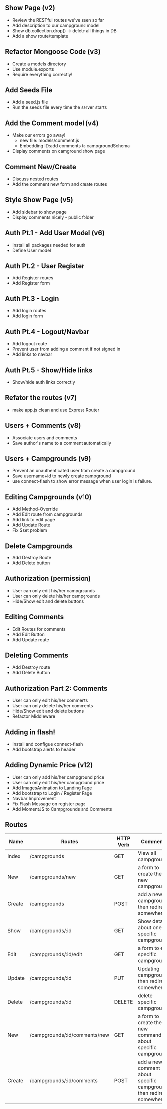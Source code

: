 ## Show Page (v2)
* Review the RESTful routes we've seen so far
* Add description to our campground model
* Show db.collection.drop() -> delete all things in DB
* Add a show route/template

## Refactor Mongoose Code (v3)
* Create a models directory
* Use module.exports
* Require everything correctly!

## Add Seeds File
* Add a seed.js file
* Run the seeds file every time the server starts

## Add the Comment model (v4)
* Make our errors go away!
	* new file: models/comment.js
	* Embedding ID:add comments to campgroundSchema
* Display comments on camground show page

## Comment New/Create 
* Discuss nested routes
* Add the comment new form and create routes

## Style Show Page (v5)
* Add sidebar to show page
* Display comments nicely - public folder

## Auth Pt.1 - Add User Model (v6)
* Install all packages needed for auth
* Define User model

## Auth Pt.2 - User Register
* Add Register routes
* Add Register form

## Auth Pt.3 - Login
* Add login routes
* Add login form

## Auth Pt.4 - Logout/Navbar
* Add logout route
* Prevent user from adding a comment if not signed in
* Add links to navbar

## Auth Pt.5 - Show/Hide links
* Show/hide auth links correctly

## Refator the routes (v7)
* make app.js clean and use Express Router

## Users + Comments (v8)
* Associate users and comments
* Save author's name to a comment automatically

## Users + Campgrounds (v9)
* Prevent an unauthenticated user from create a campground
* Save username+id to newly create campground
* use connect-flash to show error message when user login is failure.

## Editing Campgrounds (v10)
* Add Method-Override
* Add Edit route from campgrounds
* Add link to edit page
* Add Update Route
* Fix $set problem

## Delete Campgrounds
* Add Destroy Route
* Add Delete button

## Authorization (permission)
* User can only edit his/her campgrounds
* User can only delete his/her campgrounds
* Hide/Show edit and delete buttons

## Editing Comments
* Edit Routes for comments
* Add Edit Button
* Add Update route

## Deleting Comments
* Add Destroy route
* Add Delete Button

## Authorization Part 2: Comments
* User can only edit his/her comments
* User can only delete his/her comments
* Hide/Show edit and delete buttons
* Refactor Middleware

## Adding in flash!
* Install and configue connect-flash
* Add bootstrap alerts to header

## Adding Dynamic Price (v12)
* User can only add his/her campground price
* User can only edit his/her campground price
* Add ImagesAnimation to Landing Page 
* Add bootstrap to Login / Register Page 
* Navbar Improvement
* Fix Flash Message on register page
* Add MomentJS to Campgrounds and Comments

## Routes
| Name   | Routes                        | HTTP Verb | Comments                                                             |
|--------|-------------------------------|-----------|----------------------------------------------------------------------|
| Index  | /campgrounds                  | GET       | View all campgrounds                                                 |
| New    | /campgrounds/new              | GET       | a form to create the new campground                                  |
| Create | /campgrounds                  | POST      | add a new campground, then redirect somewhere                        |
| Show   | /campgrounds/:id              | GET       | Show details about one specific campground                           |
| Edit   | /campgrounds/:id/edit         | GET       | a form to edit specific campground                                   |
| Update | /campgrounds/:id              | PUT       | Updating campground, then redirect somewhere                         |
| Delete | /campgrounds/:id              | DELETE    | delete specific campground                                           |
| New    | /campgrounds/:id/comments/new | GET       | a form to create the new command about specific campground           |
| Create | /campgrounds/:id/comments     | POST      | add a new comment about specific campground, then redirect somewhere |